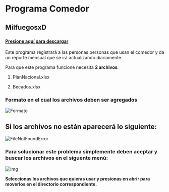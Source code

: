# Programa Comedor

## MilfuegosxD

### 

#### [Presione aquí para descargar](https://github.com/MilfuegosxD/programa/raw/master/programa%20ejecutable.zip)

Este programa registrará a las personas personas que usan el comedor y da un reporte mensual que se irá actualizando diariamente.

Para que este programa funcione necesita **2 archivos**:

1. PlanNacional.xlsx

2. Becados.xlsx

### Formato en el cual los archivos deben ser agregados

![Formato](https://i.imgur.com/ySOrdYg.png)

## Si los archivos no están aparecerá lo siguiente:

![FileNotFoundError](https://i.imgur.com/HswEVMO.png)

### Para solucionar este problema simplemente deben aceptar y buscar los archivos en el siguente menú:

![img](https://i.imgur.com/DNu7YLH.png)

**Seleccionas los archivos que quieras usar y presionas en abrir para moverlos en el directorio correspondiente.**
